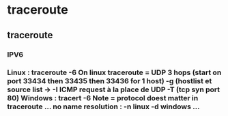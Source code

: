 # traceroute

## **traceroute**

### IPV6 

### **Linux :**  traceroute -6  On linux traceroute = UDP 3 hops (start on port 33434 then 33435 then 33436 for 1 host)   -g (hostlist et source list -> -I ICMP request à la place de UDP -T (tcp syn port 80)  **Windows :**  tracert -6  Note = protocol doest matter in traceroute ...   **no name resolution :**  -n linux -d windows ... 
